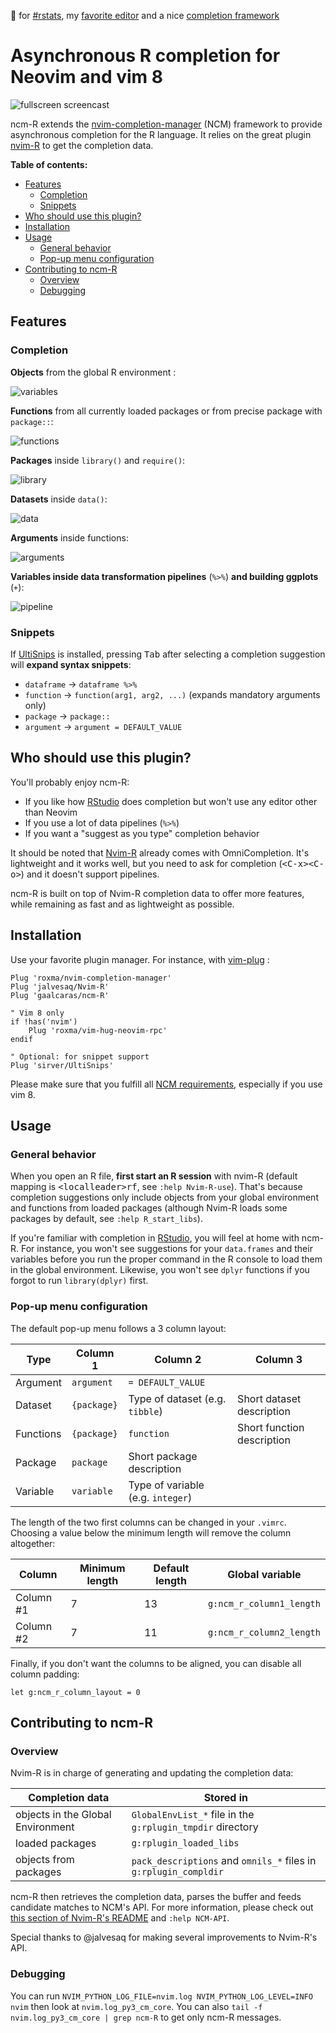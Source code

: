 :purple_heart: for [#rstats](https://twitter.com/search?q=%23rstats), my [favorite editor](https://neovim.io/) and a nice [completion framework](https://github.com/roxma/nvim-completion-manager)

# Asynchronous R completion for Neovim and vim 8

![fullscreen screencast](https://user-images.githubusercontent.com/6551953/33690893-e896c35e-dae5-11e7-973d-cc1bffed1fcf.gif)

ncm-R extends the
[nvim-completion-manager](https://github.com/roxma/nvim-completion-manager)
(NCM) framework to provide asynchronous completion for the R language. It relies on the great plugin
[nvim-R](https://github.com/jalvesaq/Nvim-R) to get the completion data.

**Table of contents:**
<!-- vim-markdown-toc GFM -->

* [Features](#features)
  * [Completion](#completion)
  * [Snippets](#snippets)
* [Who should use this plugin?](#who-should-use-this-plugin)
* [Installation](#installation)
* [Usage](#usage)
  * [General behavior](#general-behavior)
  * [Pop-up menu configuration](#pop-up-menu-configuration)
* [Contributing to ncm-R](#contributing-to-ncm-r)
  * [Overview](#overview)
  * [Debugging](#debugging)

<!-- vim-markdown-toc -->

## Features

### Completion

**Objects** from the global R environment :

![variables](https://user-images.githubusercontent.com/6551953/33718172-ce45f746-db5c-11e7-878f-818f5a7059b3.gif)

**Functions** from all currently loaded packages or from precise package with `package::`:

![functions](https://user-images.githubusercontent.com/6551953/33718180-d4510ff4-db5c-11e7-9536-8e8b52f9630f.gif)

**Packages** inside `library()` and `require()`:

![library](https://user-images.githubusercontent.com/6551953/33718181-d47e22dc-db5c-11e7-9768-385b1c1558fe.gif)

**Datasets** inside `data()`:

![data](https://user-images.githubusercontent.com/6551953/33718183-d49b9f06-db5c-11e7-8c97-a5a1793907a3.gif)

**Arguments** inside functions:

![arguments](https://user-images.githubusercontent.com/6551953/33718185-d4b86816-db5c-11e7-8db8-28df7a95d456.gif)

**Variables inside data transformation pipelines** (`%>%`) **and building ggplots** (`+`):

![pipeline](https://user-images.githubusercontent.com/6551953/33718382-76ee990c-db5d-11e7-9a84-89e790c9e577.gif)

### Snippets

If [UltiSnips](https://github.com/sirver/UltiSnips) is installed, pressing
<kbd>Tab</kbd> after selecting a completion suggestion will **expand syntax
snippets**:

+ `dataframe` -> `dataframe %>%`
+ `function` -> `function(arg1, arg2, ...)` (expands mandatory arguments only)
+ `package` -> `package::`
+ `argument` -> `argument = DEFAULT_VALUE`

## Who should use this plugin?

You'll probably enjoy ncm-R:

+ If you like how [RStudio](https://rstudio.com) does completion but won't use
any editor other than Neovim
+ If you use a lot of data pipelines (`%>%`)
+ If you want a "suggest as you type" completion behavior

It should be noted that [Nvim-R](https://github.com/jalvesaq/Nvim-R) already
comes with OmniCompletion. It's lightweight and it works well, but you need to
ask for completion (<kbd>\<C-x\>\<C-o\></kbd>) and it
doesn't support pipelines.

ncm-R is built on top of Nvim-R completion data to offer more features, while
remaining as fast and as lightweight as possible.

## Installation

Use your favorite plugin manager. For instance, with
[vim-plug](https://github.com/junegunn/vim-plug) :

```vim
Plug 'roxma/nvim-completion-manager'
Plug 'jalvesaq/Nvim-R'
Plug 'gaalcaras/ncm-R'

" Vim 8 only
if !has('nvim')
    Plug 'roxma/vim-hug-neovim-rpc'
endif

" Optional: for snippet support
Plug 'sirver/UltiSnips'
```

Please make sure that you fulfill all [NCM
requirements](https://github.com/roxma/nvim-completion-manager#requirements),
especially if you use vim 8.

## Usage

### General behavior

When you open an R file, **first start an R session** with nvim-R (default
mapping is <kbd>\<localleader\>rf</kbd>, see `:help Nvim-R-use`).  That's because
completion suggestions only include objects from your global environment and
functions from loaded packages (although Nvim-R loads some packages by default,
see `:help R_start_libs`).

If you're familiar with completion in [RStudio](https://rstudio.com),
you will feel at home with ncm-R. For instance, you won't see suggestions for
your `data.frames` and their variables before you run the proper command in the
R console to load them in the global environment.  Likewise, you won't see
`dplyr` functions if you forgot to run `library(dplyr)` first.

### Pop-up menu configuration

The default pop-up menu follows a 3 column layout:

| Type      | Column 1    | Column 2                          | Column 3                   |
| ---       | ---         | ---                               | ---                        |
| Argument  | `argument`  | `= DEFAULT_VALUE`                 |                            |
| Dataset   | `{package}` | Type of dataset (e.g. `tibble`)   | Short dataset description  |
| Functions | `{package}` | `function`                        | Short function description |
| Package   | `package`   | Short package description         |                            |
| Variable  | `variable`  | Type of variable (e.g. `integer`) |                            |

The length of the two first columns can be changed in your `.vimrc`. Choosing
a value below the minimum length will remove the column altogether:

| Column    | Minimum length | Default length | Global variable          |
| ---       | ---            | ---            | ---                      |
| Column #1 | 7              | 13             | `g:ncm_r_column1_length` |
| Column #2 | 7              | 11             | `g:ncm_r_column2_length` |

Finally, if you don't want the columns to be aligned, you can disable all
column padding:

```vim
let g:ncm_r_column_layout = 0
```

## Contributing to ncm-R

### Overview

Nvim-R is in charge of generating and updating the completion data:

| Completion data | Stored in |
| --- | --- |
| objects in the Global Environment | `GlobalEnvList_*` file in the `g:rplugin_tmpdir` directory |
| loaded packages | `g:rplugin_loaded_libs` |
| objects from packages | `pack_descriptions` and `omnils_*` files in `g:rplugin_compldir` |

ncm-R then retrieves the completion data, parses the buffer and feeds candidate
matches to NCM's API.  For more information, please check out [this section of
Nvim-R's
README](https://github.com/jalvesaq/Nvim-R#the-communication-between-r-and-either-vim-or-neovim)
and `:help NCM-API`.

Special thanks to @jalvesaq for making several improvements to Nvim-R's API.

### Debugging

You can run `NVIM_PYTHON_LOG_FILE=nvim.log NVIM_PYTHON_LOG_LEVEL=INFO nvim`
then look at `nvim.log_py3_cm_core`. You can also `tail -f nvim.log_py3_cm_core
| grep ncm-R` to get only ncm-R messages.
